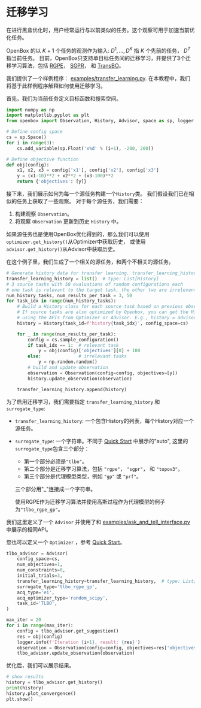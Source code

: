 # 迁移学习

在进行黑盒优化时，用户经常运行与以前类似的任务。这个观察可用于加速当前优化任务。

OpenBox 的以 $K + 1$ 个任务的观测作为输入: $D^1, ..., D^K$ 指 $K$ 个先前的任务， $D^T$ 指当前任务。
目前，OpenBox只支持单目标任务间的迁移学习，并提供了3个迁移学习算法，包括
[RGPE](https://arxiv.org/abs/1802.02219)，
[SGPR](https://dl.acm.org/doi/abs/10.1145/3097983.3098043)， 和
[TransBO](https://arxiv.org/abs/2206.02663)。

我们提供了一个样例程序：
[examples/transfer_learning.py](https://github.com/PKU-DAIR/open-box/blob/master/examples/transfer_learning.py).
在本教程中，我们将基于此样例程序解释如何使用迁移学习。

首先，我们为当前任务定义目标函数和搜索空间。

```python
import numpy as np
import matplotlib.pyplot as plt
from openbox import Observation, History, Advisor, space as sp, logger

# Define config space
cs = sp.Space()
for i in range(3):
    cs.add_variable(sp.Float('x%d' % (i+1), -200, 200))

# Define objective function
def obj(config):
    x1, x2, x3 = config['x1'], config['x2'], config['x3']
    y = (x1-10)**2 + x2**2 + (x3-100)**2
    return {'objectives': [y]}
```

接下来，我们展示如何为每一个源任务构建一个`History`类。
我们假设我们已在相似的任务上获取了一些观察。
对于每个源任务，我们需要：
1) 构建观察 `Observation`。
2) 将观察 `Observation` 更新到历史 `History` 中。

如果源任务也是使用OpenBox优化得到的，那么我们可以使用`optimizer.get_history()`从Optimizer中获取历史，
或使用`advisor.get_history()`从Advisor中获取历史。

在这个例子里，我们生成了一个相关的源任务，和两个不相关的源任务。

```python
# Generate history data for transfer learning. transfer_learning_history requires a list of History.
transfer_learning_history = list()  # type: List[History]
# 3 source tasks with 50 evaluations of random configurations each
# one task is relevant to the target task, the other two are irrelevant
num_history_tasks, num_results_per_task = 3, 50
for task_idx in range(num_history_tasks):
    # Build a History class for each source task based on previous observations.
    # If source tasks are also optimized by Openbox, you can get the History by
    # using the APIs from Optimizer or Advisor. E.g., history = advisor.get_history()
    history = History(task_id=f'history{task_idx}', config_space=cs)

    for _ in range(num_results_per_task):
        config = cs.sample_configuration()
        if task_idx == 1:  # relevant task
            y = obj(config)['objectives'][0] + 100
        else:              # irrelevant tasks
            y = np.random.random()
        # build and update observation
        observation = Observation(config=config, objectives=[y])
        history.update_observation(observation)

    transfer_learning_history.append(history)
```

为了启用迁移学习，我们需要指定 `transfer_learning_history` 和 `surrogate_type`:
+ `transfer_learning_history`: 一个包含History的列表，每个History对应一个源任务。
+ `surrogate_type`: 一个字符串。不同于 [Quick Start](../quick_start/quick_start) 中展示的"auto",
  这里的`surrogate_type`包含三个部分：
  + 第一个部分必须是`"tlbo"`。
  + 第二个部分是迁移学习算法，包括 `"rgpe"`， `"sgpr"`， 和 `"topov3"`。
  + 第三个部分是代理模型类型，例如 `"gp"` 或 `"prf"`。
  
  三个部分用"_"连接成一个字符串。
  
  使用RGPE作为迁移学习算法并使用高斯过程作为代理模型的例子为`"tlbo_rgpe_gp"`。

我们这里定义了一个 `Advisor` 并使用了和
[examples/ask_and_tell_interface.py](https://github.com/PKU-DAIR/open-box/tree/master/examples/ask_and_tell_interface.py)
中展示的相同API。

您也可以定义一个 `Optimizer` ，参考 [Quick Start](../quick_start/quick_start)。

```python
tlbo_advisor = Advisor(
    config_space=cs,
    num_objectives=1,
    num_constraints=0,
    initial_trials=3,
    transfer_learning_history=transfer_learning_history,  # type: List[History]
    surrogate_type='tlbo_rgpe_gp',
    acq_type='ei',
    acq_optimizer_type='random_scipy',
    task_id='TLBO',
)

max_iter = 20
for i in range(max_iter):
    config = tlbo_advisor.get_suggestion()
    res = obj(config)
    logger.info(f'Iteration {i+1}, result: {res}')
    observation = Observation(config=config, objectives=res['objectives'])
    tlbo_advisor.update_observation(observation)
```

优化后，我们可以展示结果。

```python
# show results
history = tlbo_advisor.get_history()
print(history)
history.plot_convergence()
plt.show()
```
